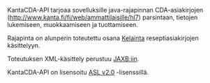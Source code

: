KantaCDA-API tarjoaa sovelluksille java-rajapinnan CDA-asiakirjojen (http://www.kanta.fi/fi/web/ammattilaisille/hl7) parsintaan, tietojen lukemiseen, muokkaamiseen ja tuottamiseen.

Rajapinta on alunperin toteutettu osana [Kelainta](http://www.kelain.fi) reseptiasiakirjojen käsittelyyn.

Toteutuksen XML-käsittely perustuu [JAXB:iin](https://jaxb.java.net/).

KantaCDA-API on lisensoitu [ASL v2.0](LICENSE) -lisenssillä.
